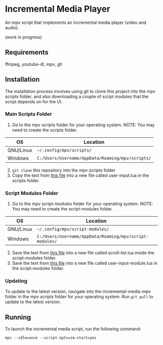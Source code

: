 # Incremental Media Player

An mpv script that implements an incremental media player (video and audio).

(work in progress)

## Requirements

ffmpeg, youtube-dl, mpv, git

## Installation

The installation process involves using git to clone this project into the mpv scripts folder, and also downloading a couple of script modules that the script depends on for the UI.

### Main Scripts Folder

1. Go to the mpv scripts folder for your operating system. NOTE: You may need to create the scripts folder.

| OS | Location |
| --- | --- |
| GNU/Linux | `~/.config/mpv/scripts/` |
| Windows | `C:/Users/Username/AppData/Roaming/mpv/scripts/` |

2. `git clone` this repository into the mpv scripts folder
3. Copy the text from [this file](https://raw.githubusercontent.com/CogentRedTester/mpv-user-input/master/user-input.lua) into a new file called user-input.lua in the scripts folder.

### Script Modules Folder

1. Go to the mpv script-modules folder for your operating system. NOTE: You may need to create the script-modules folder.

| OS | Location |
| --- | --- |
| GNU/Linux | `~/.config/mpv/script-modules/` |
| Windows | `C:/Users/Username/AppData/Roaming/mpv/script-modules/` |

2. Save the text from [this file](https://raw.githubusercontent.com/CogentRedTester/mpv-scroll-list/master/scroll-list.lua) into a new file called scroll-list.lua inside the script-modules folder.
3. Save the text from [this file](https://raw.githubusercontent.com/CogentRedTester/mpv-user-input/master/user-input-module.lua) into a new file called user-input-module.lua in the script-modules folder.

### Updating

To update to the latest version, navigate into the incremental-media-mpv folder in the mpv scripts folder for your operating system. Run `git pull` to update to the latest version.

## Running

To launch the incremental media script, run the following command:

`mpv --idle=once --script-opts=im-start=yes`
